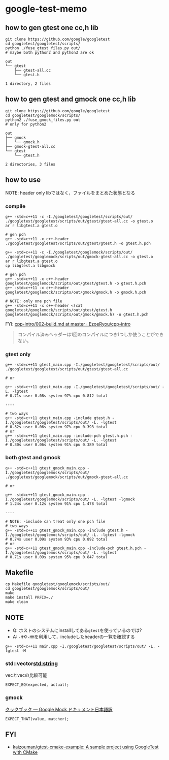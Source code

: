 # google-test-memo

## how to gen gtest one cc,h lib
```
git clone https://github.com/google/googletest
cd googletest/googletest/scripts/
python ./fuse_gtest_files.py out/
# maybe both python2 and python3 are ok
```

```
out
└── gtest
    ├── gtest-all.cc
    └── gtest.h

1 directory, 2 files
```

## how to gen gtest and gmock one cc,h lib
```
git clone https://github.com/google/googletest
cd googletest/googlemock/scripts/
python2 ./fuse_gmock_files.py out
# only for python2
```

```
out
├── gmock
│   └── gmock.h
├── gmock-gtest-all.cc
└── gtest
    └── gtest.h

2 directories, 3 files
```

## how to use
NOTE: header only libではなく，ファイルをまとめた状態となる

### compile
```
g++ -std=c++11 -c -I./googletest/googletest/scripts/out/ ./googletest/googletest/scripts/out/gtest/gtest-all.cc -o gtest.o
ar r libgtest.a gtest.o

# gen pch
g++ -std=c++11 -x c++-header ./googletest/googletest/scripts/out/gtest/gtest.h -o gtest.h.pch

g++ -std=c++11 -c -I./googletest/googlemock/scripts/out/ ./googletest/googlemock/scripts/out/gmock-gtest-all.cc -o gtest.o
ar r libgtest.a gtest.o
cp libgtest.a libgmock

# gen pch
g++ -std=c++11 -x c++-header googletest/googlemock/scripts/out/gtest/gtest.h -o gtest.h.pch
g++ -std=c++11 -x c++-header googletest/googlemock/scripts/out/gmock/gmock.h -o gmock.h.pch

# NOTE: only one pch file
g++ -std=c++11 -x c++-header <(cat googletest/googlemock/scripts/out/gtest/gtest.h googletest/googlemock/scripts/out/gmock/gmock.h) -o gtest.h.pch
```

FYI: [cpp\-intro/002\-build\.md at master · EzoeRyou/cpp\-intro]( https://github.com/EzoeRyou/cpp-intro/blob/master/002-build.md )

>  コンパイル済みヘッダーは1回のコンパイルにつき1つしか使うことができない。

### gtest only
```
g++ -std=c++11 gtest_main.cpp -I./googletest/googletest/scripts/out/ ./googletest/googletest/scripts/out/gtest/gtest-all.cc

# or

g++ -std=c++11 gtest_main.cpp -I./googletest/googletest/scripts/out/ -L. -lgtest
# 0.71s user 0.08s system 97% cpu 0.812 total

----

# two ways
g++ -std=c++11 gtest_main.cpp -include gtest.h -I./googletest/googletest/scripts/out/ -L. -lgtest
# 0.32s user 0.06s system 97% cpu 0.393 total
# or
g++ -std=c++11 gtest_main.cpp -include-pch gtest.h.pch -I./googletest/googletest/scripts/out/ -L. -lgtest
# 0.30s user 0.06s system 91% cpu 0.389 total
```

### both gtest and gmock
```
g++ -std=c++11 gtest_gmock_main.cpp -I./googletest/googlemock/scripts/out/ ./googletest/googlemock/scripts/out/gmock-gtest-all.cc

# or

g++ -std=c++11 gtest_gmock_main.cpp -I./googletest/googlemock/scripts/out/ -L. -lgtest -lgmock
# 1.24s user 0.12s system 91% cpu 1.478 total

----

# NOTE: -include can treat only one pch file
# two ways
g++ -std=c++11 gtest_gmock_main.cpp -include gtest.h -I./googletest/googlemock/scripts/out/ -L. -lgtest -lgmock
# 0.74s user 0.09s system 93% cpu 0.892 total
# or
g++ -std=c++11 gtest_gmock_main.cpp -include-pch gtest.h.pch -I./googletest/googlemock/scripts/out/ -L. -lgtest
# 0.71s user 0.09s system 95% cpu 0.847 total
```

## Makefile
```
cp Makefile googletest/googlemock/scripts/out/
cd googletest/googlemock/scripts/out/
make
make install PRFIX=./
make clean
```

## NOTE
* Q: ホストのシステムにinstallしてある`gtest`を使っているのでは?
* A: `-M`や`-MM`を利用して，includeしたheaderの一覧を確認する
```
g++ -std=c++11 main.cpp -I./googletest/googletest/scripts/out/ -L. -lgtest -M
```

### std::vector<std:string>
vecとvecの比較可能
```
EXPECT_EQ(expected, actual);
```

### gmock
[クックブック — Google Mock ドキュメント日本語訳]( http://opencv.jp/googlemockdocs/cookbook.html )

```
EXPECT_THAT(value, matcher);
```

## FYI
* [kaizouman/gtest\-cmake\-example: A sample project using GoogleTest with CMake]( https://github.com/kaizouman/gtest-cmake-example )
